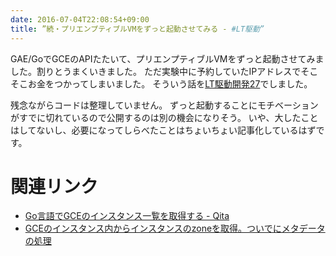 ```yaml
---
date: 2016-07-04T22:08:54+09:00
title: ”続・プリエンプティブルVMをずっと起動させてみる - #LT駆動”
---
```


GAE/GoでGCEのAPIたたいて、プリエンプティブルVMをずっと起動させてみました。割りとうまくいきました。
ただ実験中に予約していたIPアドレスでそこそこお金をつかってしまいました。
そういう話を[LT駆動開発27](https://github.com/LTDD/Sessions/wiki/LT%E9%A7%86%E5%8B%95%E9%96%8B%E7%99%BA27)でしました。

<script async class="speakerdeck-embed" data-id="c7815933675946c2ad2e1c2dcddd1570" data-ratio="1.33333333333333" src="//speakerdeck.com/assets/embed.js"></script>

残念ながらコードは整理していません。
ずっと起動することにモチベーションがすでに切れているので公開するのは別の機会になりそう。
いや、大したことはしてないし、必要になってしらべたことはちょいちょい記事化しているはずです。

# 関連リンク

* [Go言語でGCEのインスタンス一覧を取得する - Qita](http://qiita.com/eielh/items/5e0697c1cc586feda716)
* [GCEのインスタンス内からインスタンスのzoneを取得。ついでにメタデータの処理](http://qiita.com/eielh/items/3e4a6ee4c425cef21df2)
